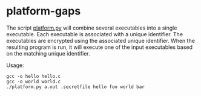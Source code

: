 # platform-gaps

The script [platform.py](/platform-gaps/platform.py) will combine several
executables into a single executable. Each executable is associated with
a unique identifier. The executables are encrypted using the associated
unique identifier. When the resulting program is run, it will execute
one of the input executables based on the matching unique identifier.

Usage:

```
gcc -o hello hello.c
gcc -o world world.c
./platform.py a.out .secretfile hello foo world bar
```
